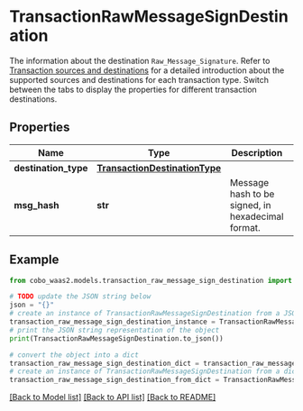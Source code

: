 # TransactionRawMessageSignDestination

The information about the destination `Raw_Message_Signature`. Refer to [Transaction sources and destinations](https://www.cobo.com/developers/v2/guides/transactions/sources-and-destinations) for a detailed introduction about the supported sources and destinations for each transaction type.  Switch between the tabs to display the properties for different transaction destinations. 

## Properties

Name | Type | Description | Notes
------------ | ------------- | ------------- | -------------
**destination_type** | [**TransactionDestinationType**](TransactionDestinationType.md) |  | 
**msg_hash** | **str** | Message hash to be signed, in hexadecimal format. | [optional] 

## Example

```python
from cobo_waas2.models.transaction_raw_message_sign_destination import TransactionRawMessageSignDestination

# TODO update the JSON string below
json = "{}"
# create an instance of TransactionRawMessageSignDestination from a JSON string
transaction_raw_message_sign_destination_instance = TransactionRawMessageSignDestination.from_json(json)
# print the JSON string representation of the object
print(TransactionRawMessageSignDestination.to_json())

# convert the object into a dict
transaction_raw_message_sign_destination_dict = transaction_raw_message_sign_destination_instance.to_dict()
# create an instance of TransactionRawMessageSignDestination from a dict
transaction_raw_message_sign_destination_from_dict = TransactionRawMessageSignDestination.from_dict(transaction_raw_message_sign_destination_dict)
```
[[Back to Model list]](../README.md#documentation-for-models) [[Back to API list]](../README.md#documentation-for-api-endpoints) [[Back to README]](../README.md)


